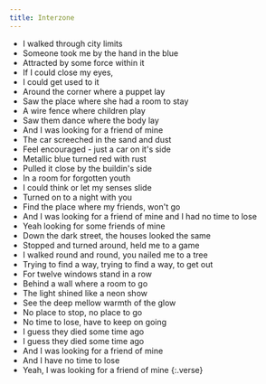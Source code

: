 ```yaml
---
title: Interzone
---
```


- I walked through city limits
- Someone took me by the hand in the blue
- Attracted by some force within it
- If I could close my eyes,
- I could get used to it
- Around the corner where a puppet lay
- Saw the place where she had a room to stay
- A wire fence
where children play
- Saw them dance where the body lay
- And I was looking for a friend of mine
- The car screeched in the sand
and dust
- Feel encouraged -
just a car on it's side
- Metallic blue turned red with rust
- Pulled it close by the buildin's side
- In a room for forgotten youth
- I could think
or let my senses slide
- Turned on to a night with you
- Find the place where my friends, won't go
- And I was looking for a friend of mine
and I had no time to lose
- Yeah looking for some friends of mine
- Down the dark street,
the houses looked the same
- Stopped and turned around,
held me to a game
- I walked round and round,
you nailed me to a tree
- Trying to find a way,
trying to find a way, to get out
- For twelve windows stand in a row
- Behind a wall
where a room to go
- The light shined like a neon show
- See the deep mellow warmth
of the glow
- No place to stop,
no place to go
- No time to lose,
have to keep on going
- I guess they died some time ago
- I guess they died some time ago
- And I was looking for a friend of mine
- And I have no time to lose
- Yeah, I was looking for a friend of mine
{:.verse}

